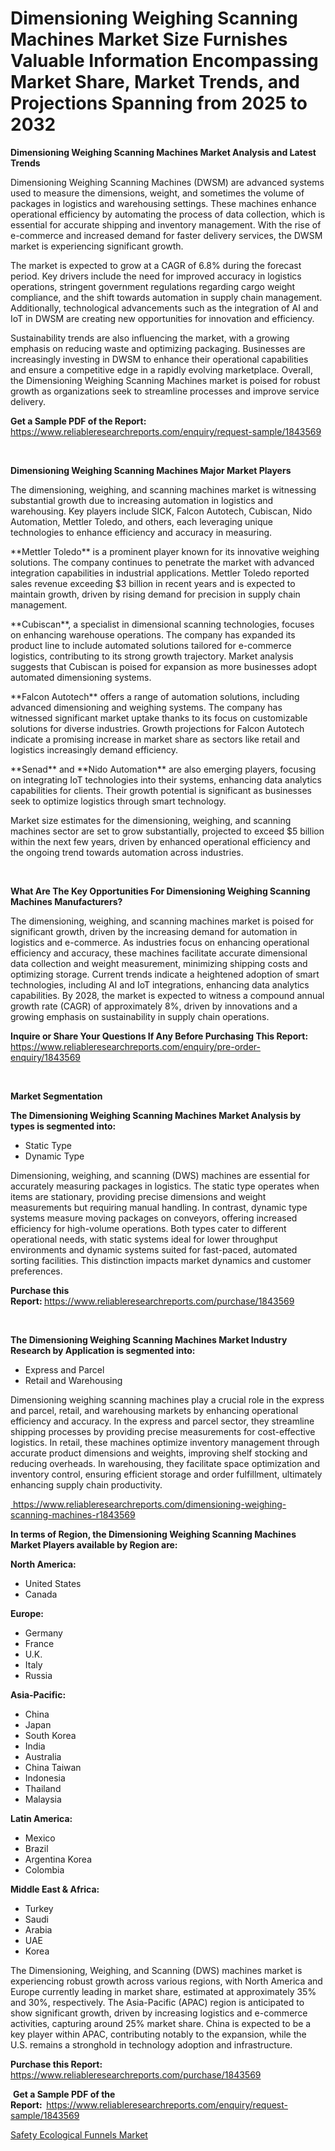 <p><h1>Dimensioning Weighing Scanning Machines Market Size Furnishes Valuable Information Encompassing Market Share, Market Trends, and Projections Spanning from 2025 to 2032</h1></p><p><strong>Dimensioning Weighing Scanning Machines Market Analysis and Latest Trends</strong></p>
<p><p>Dimensioning Weighing Scanning Machines (DWSM) are advanced systems used to measure the dimensions, weight, and sometimes the volume of packages in logistics and warehousing settings. These machines enhance operational efficiency by automating the process of data collection, which is essential for accurate shipping and inventory management. With the rise of e-commerce and increased demand for faster delivery services, the DWSM market is experiencing significant growth. </p><p>The market is expected to grow at a CAGR of 6.8% during the forecast period. Key drivers include the need for improved accuracy in logistics operations, stringent government regulations regarding cargo weight compliance, and the shift towards automation in supply chain management. Additionally, technological advancements such as the integration of AI and IoT in DWSM are creating new opportunities for innovation and efficiency. </p><p>Sustainability trends are also influencing the market, with a growing emphasis on reducing waste and optimizing packaging. Businesses are increasingly investing in DWSM to enhance their operational capabilities and ensure a competitive edge in a rapidly evolving marketplace. Overall, the Dimensioning Weighing Scanning Machines market is poised for robust growth as organizations seek to streamline processes and improve service delivery.</p></p>
<p><strong>Get a Sample PDF of the Report:&nbsp;</strong> <a href="https://www.reliableresearchreports.com/enquiry/request-sample/1843569?utm_campaign=2743&utm_medium=2&utm_source=Github&utm_content=ia&utm_term=12042025&utm_id=dimensioning-weighing-scanning-machines">https://www.reliableresearchreports.com/enquiry/request-sample/1843569</a></p>
<p>&nbsp;</p>
<p><strong>Dimensioning Weighing Scanning Machines Major Market Players</strong></p>
<p><p>The dimensioning, weighing, and scanning machines market is witnessing substantial growth due to increasing automation in logistics and warehousing. Key players include SICK, Falcon Autotech, Cubiscan, Nido Automation, Mettler Toledo, and others, each leveraging unique technologies to enhance efficiency and accuracy in measuring.</p><p>**Mettler Toledo** is a prominent player known for its innovative weighing solutions. The company continues to penetrate the market with advanced integration capabilities in industrial applications. Mettler Toledo reported sales revenue exceeding $3 billion in recent years and is expected to maintain growth, driven by rising demand for precision in supply chain management.</p><p>**Cubiscan**, a specialist in dimensional scanning technologies, focuses on enhancing warehouse operations. The company has expanded its product line to include automated solutions tailored for e-commerce logistics, contributing to its strong growth trajectory. Market analysis suggests that Cubiscan is poised for expansion as more businesses adopt automated dimensioning systems.</p><p>**Falcon Autotech** offers a range of automation solutions, including advanced dimensioning and weighing systems. The company has witnessed significant market uptake thanks to its focus on customizable solutions for diverse industries. Growth projections for Falcon Autotech indicate a promising increase in market share as sectors like retail and logistics increasingly demand efficiency.</p><p>**Senad** and **Nido Automation** are also emerging players, focusing on integrating IoT technologies into their systems, enhancing data analytics capabilities for clients. Their growth potential is significant as businesses seek to optimize logistics through smart technology.</p><p>Market size estimates for the dimensioning, weighing, and scanning machines sector are set to grow substantially, projected to exceed $5 billion within the next few years, driven by enhanced operational efficiency and the ongoing trend towards automation across industries.</p></p>
<p>&nbsp;</p>
<p><strong>What Are The Key Opportunities For Dimensioning Weighing Scanning Machines Manufacturers?</strong></p>
<p><p>The dimensioning, weighing, and scanning machines market is poised for significant growth, driven by the increasing demand for automation in logistics and e-commerce. As industries focus on enhancing operational efficiency and accuracy, these machines facilitate accurate dimensional data collection and weight measurement, minimizing shipping costs and optimizing storage. Current trends indicate a heightened adoption of smart technologies, including AI and IoT integrations, enhancing data analytics capabilities. By 2028, the market is expected to witness a compound annual growth rate (CAGR) of approximately 8%, driven by innovations and a growing emphasis on sustainability in supply chain operations.</p></p>
<p><strong>Inquire or Share Your Questions If Any Before Purchasing This Report:</strong> <a href="https://www.reliableresearchreports.com/enquiry/pre-order-enquiry/1843569?utm_campaign=2743&utm_medium=2&utm_source=Github&utm_content=ia&utm_term=12042025&utm_id=dimensioning-weighing-scanning-machines">https://www.reliableresearchreports.com/enquiry/pre-order-enquiry/1843569</a></p>
<p>&nbsp;</p>
<p><strong>Market Segmentation</strong></p>
<p><strong>The Dimensioning Weighing Scanning Machines Market Analysis by types is segmented into:</strong></p>
<p><ul><li>Static Type</li><li>Dynamic Type</li></ul></p>
<p><p>Dimensioning, weighing, and scanning (DWS) machines are essential for accurately measuring packages in logistics. The static type operates when items are stationary, providing precise dimensions and weight measurements but requiring manual handling. In contrast, dynamic type systems measure moving packages on conveyors, offering increased efficiency for high-volume operations. Both types cater to different operational needs, with static systems ideal for lower throughput environments and dynamic systems suited for fast-paced, automated sorting facilities. This distinction impacts market dynamics and customer preferences.</p></p>
<p><strong>Purchase this Report:&nbsp;</strong><a href="https://www.reliableresearchreports.com/purchase/1843569?utm_campaign=2743&utm_medium=2&utm_source=Github&utm_content=ia&utm_term=12042025&utm_id=dimensioning-weighing-scanning-machines">https://www.reliableresearchreports.com/purchase/1843569</a></p>
<p>&nbsp;</p>
<p><strong>The Dimensioning Weighing Scanning Machines Market Industry Research by Application is segmented into:</strong></p>
<p><ul><li>Express and Parcel</li><li>Retail and Warehousing</li></ul></p>
<p><p>Dimensioning weighing scanning machines play a crucial role in the express and parcel, retail, and warehousing markets by enhancing operational efficiency and accuracy. In the express and parcel sector, they streamline shipping processes by providing precise measurements for cost-effective logistics. In retail, these machines optimize inventory management through accurate product dimensions and weights, improving shelf stocking and reducing overheads. In warehousing, they facilitate space optimization and inventory control, ensuring efficient storage and order fulfillment, ultimately enhancing supply chain productivity.</p></p>
<p><a href="https://www.reliableresearchreports.com/dimensioning-weighing-scanning-machines-r1843569?utm_campaign=2743&utm_medium=2&utm_source=Github&utm_content=ia&utm_term=12042025&utm_id=dimensioning-weighing-scanning-machines">&nbsp;https://www.reliableresearchreports.com/dimensioning-weighing-scanning-machines-r1843569</a></p>
<p><strong>In terms of Region, the Dimensioning Weighing Scanning Machines Market Players available by Region are:</strong></p>
<p>
    <p> <strong> North America: </strong>
        <ul>
            <li>United States</li>
            <li>Canada</li>
        </ul>
        </p> 
    <p> <strong> Europe: </strong>
        <ul>
            <li>Germany</li>
            <li>France</li>
            <li>U.K.</li>
            <li>Italy</li>
            <li>Russia</li>
        </ul>
        </p> 
    <p> <strong> Asia-Pacific: </strong>
        <ul>
            <li>China</li>
            <li>Japan</li>
            <li>South Korea</li>
            <li>India</li>
            <li>Australia</li>
            <li>China Taiwan</li>
            <li>Indonesia</li>
            <li>Thailand</li>
            <li>Malaysia</li>
        </ul>
        </p> 
    <p> <strong> Latin America: </strong>
        <ul>
            <li>Mexico</li>
            <li>Brazil</li>
            <li>Argentina Korea</li>
            <li>Colombia</li>
        </ul>
        </p> 
    <p> <strong> Middle East & Africa: </strong>
        <ul>
            <li>Turkey</li>
            <li>Saudi</li>
            <li>Arabia</li>
            <li>UAE</li>
            <li>Korea</li>
        </ul>
    </p>
    </p>
<p><p>The Dimensioning, Weighing, and Scanning (DWS) machines market is experiencing robust growth across various regions, with North America and Europe currently leading in market share, estimated at approximately 35% and 30%, respectively. The Asia-Pacific (APAC) region is anticipated to show significant growth, driven by increasing logistics and e-commerce activities, capturing around 25% market share. China is expected to be a key player within APAC, contributing notably to the expansion, while the U.S. remains a stronghold in technology adoption and infrastructure.</p></p>
<p><strong>Purchase this Report: </strong><a href="https://www.reliableresearchreports.com/purchase/1843569?utm_campaign=2743&utm_medium=2&utm_source=Github&utm_content=ia&utm_term=12042025&utm_id=dimensioning-weighing-scanning-machines">https://www.reliableresearchreports.com/purchase/1843569</a></p>
<p>&nbsp;<strong>Get a Sample PDF of the Report:&nbsp;&nbsp;</strong><a href="https://www.reliableresearchreports.com/enquiry/request-sample/1843569?utm_campaign=2743&utm_medium=2&utm_source=Github&utm_content=ia&utm_term=12042025&utm_id=dimensioning-weighing-scanning-machines">https://www.reliableresearchreports.com/enquiry/request-sample/1843569</a></p>
<p><strong></strong></p>
<p><p><a href="https://github.com/vilehoaguy/Market-Research-Report-List-1/blob/main/safety-ecological-funnels-market.md?utm_campaign=2743&utm_medium=2&utm_source=Github&utm_content=ia&utm_term=12042025&utm_id=dimensioning-weighing-scanning-machines">Safety Ecological Funnels Market</a></p></p>